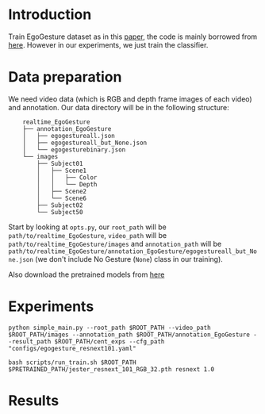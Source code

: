 # **Introduction**
Train EgoGesture dataset as in this [paper](arxiv.org/abs/1901.10323), the code is mainly borrowed from [here](https://github.com/ahmetgunduz/Real-time-GesRec). However in our experiments, we just train the classifier.
# **Data preparation**
We need video data (which is RGB and depth frame images of each video) and annotation. Our data directory will be in the following structure:
```shell
    realtime_EgoGesture
    ├── annotation_EgoGesture
    │   ├── egogestureall.json
    │   ├── egogestureall_but_None.json
    │   └── egogesturebinary.json
    └── images
        ├── Subject01
        │   ├── Scene1
        │   │   ├── Color
        │   │   └── Depth
        │   ├── Scene2
        │   └── Scene6
        ├── Subject02
        └── Subject50
```
Start by looking at `opts.py`, our `root_path` will be `path/to/realtime_EgoGesture`, `video_path` will be `path/to/realtime_EgoGesture/images` and `annotation_path` will be `path/to/realtime_EgoGesture/annotation_EgoGesture/egogestureall_but_None.json` (we don't include No Gesture (`None`) class in our training).

Also download the pretrained models from [here](https://drive.google.com/file/d/11MJWXmFnx9shbVtsaP1V8ak_kADg0r7D/view)
# **Experiments**
```shell
python simple_main.py --root_path $ROOT_PATH --video_path $ROOT_PATH/images --annotation_path $ROOT_PATH/annotation_EgoGesture --result_path $ROOT_PATH/cent_exps --cfg_path "configs/egogesture_resnext101.yaml"
```

```shell
bash scripts/run_train.sh $ROOT_PATH $PRETRAINED_PATH/jester_resnext_101_RGB_32.pth resnext 1.0
```
# **Results**